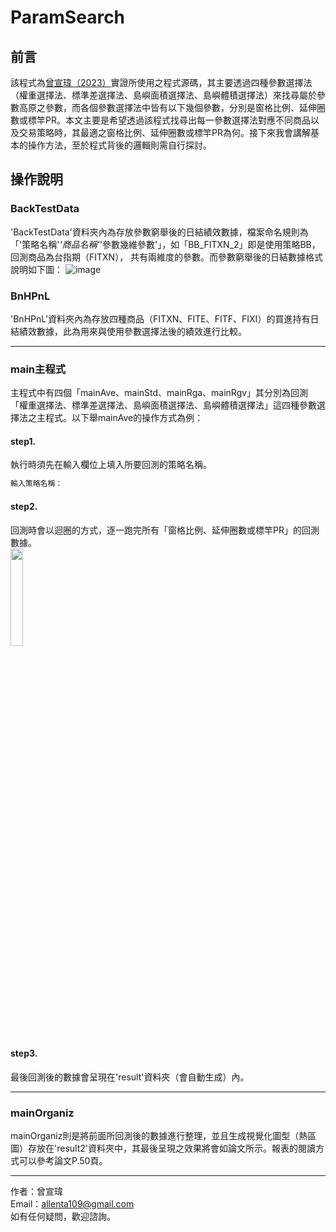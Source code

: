 # ParamSearch
## 前言
該程式為[曾宣瑋（2023）](https://ndltd.ncl.edu.tw/cgi-bin/gs32/gsweb.cgi/ccd=2UQpj3/record?r1=1&h1=1)實證所使用之程式源碼，其主要透過四種參數選擇法（權重選擇法、標準差選擇法、島嶼面積選擇法、島嶼體積選擇法）來找尋屬於參數高原之參數，而各個參數選擇法中皆有以下幾個參數，分別是窗格比例、延伸圈數或標竿PR。本文主要是希望透過該程式找尋出每一參數選擇法對應不同商品以及交易策略時，其最適之窗格比例、延伸圈數或標竿PR為何。接下來我會講解基本的操作方法，至於程式背後的邏輯則需自行探討。
## 操作說明
### BackTestData
'BackTestData'資料夾內為存放參數窮舉後的日結績效數據，檔案命名規則為「'策略名稱'_'商品名稱'_'參數幾維參數'」，如「BB_FITXN_2」即是使用策略BB，回測商品為台指期（FITXN），
共有兩維度的參數。而參數窮舉後的日結數據格式說明如下圖：
![image](https://github.com/TsengAllen/image/blob/main/截圖%202023-07-16%20下午3.37.46.png)
### BnHPnL
'BnHPnL'資料夾內為存放四種商品（FITXN、FITE、FITF、FIXI）的買進持有日結績效數據，此為用來與使用參數選擇法後的績效進行比較。
____
### main主程式
主程式中有四個「mainAve、mainStd、mainRga、mainRgv」其分別為回測「權重選擇法、標準差選擇法、島嶼面積選擇法、島嶼體積選擇法」這四種參數選擇法之主程式。以下舉mainAve的操作方式為例：
#### step1.
執行時須先在輸入欄位上填入所要回測的策略名稱。  
```sh
輸入策略名稱：
```
#### step2.
回測時會以迴圈的方式，逐一跑完所有「窗格比例、延伸圈數或標竿PR」的回測數據。  
<img src="https://github.com/TsengAllen/image/blob/main/截圖%202023-07-16%20下午3.54.21.png" width=20% height=20%>
#### step3.
最後回測後的數據會呈現在'result'資料夾（會自動生成）內。
___
### mainOrganiz
mainOrganiz則是將前面所回測後的數據進行整理，並且生成視覺化圖型（熱區圖）存放在'result2'資料夾中，其最後呈現之效果將會如論文所示。報表的閱讀方式可以參考論文P.50頁。
___
作者：曾宣瑋  
Email：allenta109@gmail.com  
如有任何疑問，歡迎諮詢。  

